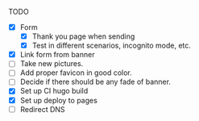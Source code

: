 TODO

* [x] Form
  - [x] Thank you page when sending
  - [x] Test in different scenarios, incognito mode, etc.
* [x] Link form from banner
* [ ] Take new pictures.
* [ ] Add proper favicon in good color.
* [ ] Decide if there should be any fade of banner.
* [x] Set up CI hugo build
* [x] Set up deploy to pages
* [ ] Redirect DNS
